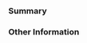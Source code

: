 ### Summary

 <!--

 Link to the issue describing the bug that you're fixing.

 Provide a general description of the code changes in your pull request.

 -->

### Other Information

 <!--

 If there's anything else that's important and relevant to your pull request, mention that information here.

 -->

